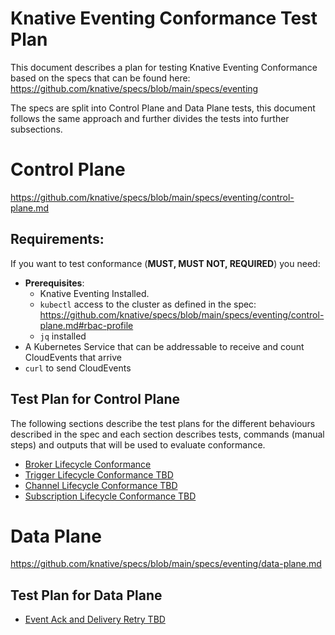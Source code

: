 # Knative Eventing Conformance Test Plan

This document describes a plan for testing Knative Eventing Conformance based on the specs that can be found here: https://github.com/knative/specs/blob/main/specs/eventing

The specs are split into Control Plane and Data Plane tests, this document follows the same approach and further divides the tests into further subsections. 

# Control Plane

https://github.com/knative/specs/blob/main/specs/eventing/control-plane.md


## Requirements: 

If you want to test conformance (**MUST, MUST NOT, REQUIRED**) you need: 
- **Prerequisites**: 
    - Knative Eventing Installed. 
    - `kubectl` access to the cluster as defined in the spec: https://github.com/knative/specs/blob/main/specs/eventing/control-plane.md#rbac-profile
    - `jq` installed
- A Kubernetes Service that can be addressable to receive and count CloudEvents that arrive
- `curl` to send CloudEvents

## Test Plan for Control Plane

The following sections describe the test plans for the different behaviours described in the spec and each section describes tests, commands (manual steps) and outputs that will be used to evaluate conformance. 

- [Broker Lifecycle Conformance](broker-lifecycle-conformance.md)
- [Trigger Lifecycle Conformance TBD]()
- [Channel Lifecycle Conformance TBD]()
- [Subscription Lifecycle Conformance TBD]()


# Data Plane

https://github.com/knative/specs/blob/main/specs/eventing/data-plane.md

## Test Plan for Data Plane

- [Event Ack and Delivery Retry TBD]()
